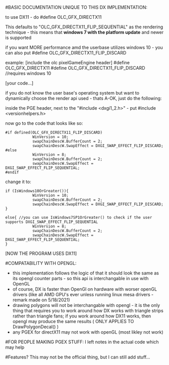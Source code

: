 #BASIC DOCUMENTATION UNIQUE TO THIS DX IMPLEMENTATION:

to use DX11 - do #define OLC_GFX_DIRECTX11

This defaults to "OLC_GFX_DIRECTX11_FLIP_SEQUENTIAL" as the rendering technique - this means that **windows 7 with the platform update** and newer is supported

if you want MORE performance amd the userbase utilizes windows 10 - you can also put #define OLC_GFX_DIRECTX11_FLIP_DISCARD

example:
[include the olc pixelGameEngine header]
#define OLC_GFX_DIRECTX11
#define OLC_GFX_DIRECTX11_FLIP_DISCARD //requires windows 10

[your code...]


if you do not know the user base's operating system but want to dynamically choose the render api used - thats A-OK, just do the following:

inside the PGE header, next to the  "#include <dxgi1_2.h>" - put #include <versionhelpers.h>

now go to the code that looks like so:

```
#if defined(OLC_GFX_DIRECTX11_FLIP_DISCARD)
			WinVersion = 10;
			swapChainDescW.BufferCount = 2;
			swapChainDescW.SwapEffect = DXGI_SWAP_EFFECT_FLIP_DISCARD;
#else
			WinVersion = 8;  
			swapChainDescW.BufferCount = 2; 
			swapChainDescW.SwapEffect = DXGI_SWAP_EFFECT_FLIP_SEQUENTIAL;
#endif
```

change it to:
```
if (IsWindows10OrGreater()){
			WinVersion = 10;
			swapChainDescW.BufferCount = 2;
			swapChainDescW.SwapEffect = DXGI_SWAP_EFFECT_FLIP_DISCARD;
}

else{ //you can use IsWindows7SP1OrGreater() to check if the user supports DXGI_SWAP_EFFECT_FLIP_SEQUENTIAL
			WinVersion = 8;  
			swapChainDescW.BufferCount = 2; 
			swapChainDescW.SwapEffect = DXGI_SWAP_EFFECT_FLIP_SEQUENTIAL;
}
```
[NOW THE PROGRAM USES DX11]

#COMPATABILITY WITH OPENGL:
- this implementation follows the logic of that it should look the same as its opengl counter parts - so this api is interchangable in use with OpenGL
- of course, DX is faster than OpenGl on hardware with worser openGL drivers (like all AMD GPU's ever unless running linux mesa drivers - remark made on 5/18/2021)
- drawing polygons will not be interchangable with opengl - it is the only thing that requires you to work around how DX works with triangle strips rather than triangle fans; if you work around how DX11 works, then opengl may produce the same results ( ONLY APPLIES TO DrawPolygonDecal() ) 
- any PGEX for directX11 may not work with openGL (most likley not work)

#FOR PEOPLE MAKING PGEX STUFF:
I left notes in the actual code which may help

#Features?
This may not be the official thing, but I can still add stuff...
